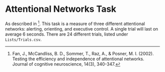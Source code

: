 # Attentional Networks Task

As described in [^1]. This task is a measure of three different attentional networks: alerting, orienting, and executive control. A single trial will last on average 6 seconds. There are 24 different trials, listed under `Lists/Trials.csv`.

[^1]: Fan, J., McCandliss, B. D., Sommer, T., Raz, A., & Posner, M. I. (2002). Testing the efficiency and independence of attentional networks. Journal of cognitive neuroscience, 14(3), 340-347.